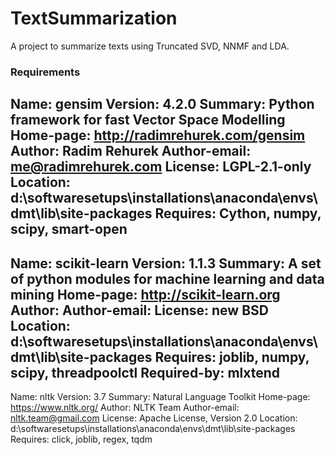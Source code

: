 # TextSummarization

A project to summarize texts using Truncated SVD, NNMF and LDA.

### Requirements
Name: gensim
Version: 4.2.0
Summary: Python framework for fast Vector Space Modelling
Home-page: http://radimrehurek.com/gensim
Author: Radim Rehurek
Author-email: me@radimrehurek.com
License: LGPL-2.1-only
Location: d:\softwaresetups\installations\anaconda\envs\dmt\lib\site-packages
Requires: Cython, numpy, scipy, smart-open
--------------------
Name: scikit-learn
Version: 1.1.3
Summary: A set of python modules for machine learning and data mining
Home-page: http://scikit-learn.org
Author:
Author-email:
License: new BSD
Location: d:\softwaresetups\installations\anaconda\envs\dmt\lib\site-packages
Requires: joblib, numpy, scipy, threadpoolctl
Required-by: mlxtend
----------------------
Name: nltk
Version: 3.7
Summary: Natural Language Toolkit
Home-page: https://www.nltk.org/
Author: NLTK Team
Author-email: nltk.team@gmail.com
License: Apache License, Version 2.0
Location: d:\softwaresetups\installations\anaconda\envs\dmt\lib\site-packages
Requires: click, joblib, regex, tqdm
